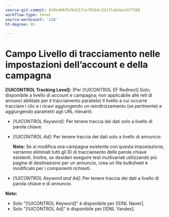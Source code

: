```yaml
---
source-git-commit: 029e406fbfb4217ce78364c2d1f1a6dae24ff588
workflow-type: tm+mt
source-wordcount: '128'
ht-degree: 0%

---
```

# Campo Livello di tracciamento nelle impostazioni dell’account e della campagna

**[!UICONTROL Tracking Level]:** (Per [!UICONTROL EF Redirect] Solo; disponibile a livello di account e campagna; non applicabile alle reti di annunci abilitate per il tracciamento parallelo) Il livello a cui occorre tracciare i clic e i ricavi aggiungendo un reindirizzamento (se pertinente) e aggiungendo parametri agli URL rilevanti:

* *[!UICONTROL Keyword]:* Per tenere traccia dei dati solo a livello di parola chiave.

* *[!UICONTROL Ad]:* Per tenere traccia dei dati solo a livello di annuncio.

   **Nota:** Se si modifica una campagna esistente con questa impostazione, verranno eliminati tutti gli ID di tracciamento delle parole chiave esistenti. Inoltre, se desideri eseguire test multivariati utilizzando più pagine di destinazione per un annuncio, crea un file bulksheet e modificalo per i componenti richiesti.

* *[!UICONTROL Keyword and Ad]:* Per tenere traccia dei dati a livello di parola chiave e di annuncio.

**Note:**

* Solo &quot;[!UICONTROL Keyword]&quot; è disponibile per [!DNL Naver].
* Solo &quot;[!UICONTROL Ad]&quot; è disponibile per [!DNL Yandex].
